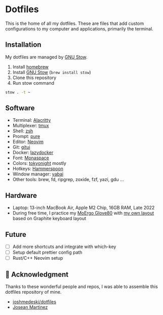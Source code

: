 # Dotfiles

This is the home of all my dotfiles. These are files that add custom configurations to my computer and applications, primarily the terminal.

## Installation

My dotfiles are managed by [GNU Stow](https://www.gnu.org/software/stow/).

1. Install [homebrew](https://brew.sh/)
2. Install [GNU Stow](https://www.gnu.org/software/stow/) (`brew install stow`)
3. Clone this repository
4. Run stow command

```sh
stow . -t ~
```

## Software

- Terminal: [Alacritty](https://alacritty.org/)
- Multiplexer: [tmux](https://github.com/tmux/tmux/wiki)
- Shell: [zsh](https://www.zsh.org/)
- Prompt: [pure](https://github.com/sindresorhus/pure)
- Editor: [Neovim](https://neovim.io)
- Git: [gitui](https://github.com/extrawurst/gitui)
- Docker: [lazydocker](https://github.com/jesseduffield/lazydocker)
- Font: [Monaspace](https://monaspace.githubnext.com/)
- Colors: [tokyonight](https://github.com/folke/tokyonight.nvim) mostly
- Hotkeys: [Hammerspoon](https://hammerspoon.org/)
- Window manager: [yabai](https://github.com/koekeishiya/yabai)
- Other tools: brew, fd, ripgrep, zoxide, fzf, yazi, gdu ...

## Hardware

- Laptop: 13-inch MacBook Air, Apple M2 Chip, 16GB RAM, Late 2022
- During free time, I practice my [MoErgo Glove80](https://www.moergo.com/collections/glove80-keyboards/products/glove80-split-ergonomic-keyboard-revision-2) with [my own layout](https://github.com/r4zendev/glophite) based on Graphite keyboard layout

## Future

- [ ] Add more shortcuts and integrate with which-key
- [ ] Setup default prettier config path
- [ ] Rust/C++ Neovim setup

## 🎉 Acknowledgment

Thanks to these wonderful people and repos, I was able to assemble this dotfiles repository of mine.

- [joshmedeski/dotfiles](https://github.com/joshmedeski/dotfiles)
- [Josean Martinez](https://github.com/josean-dev/dev-environment-files/)
